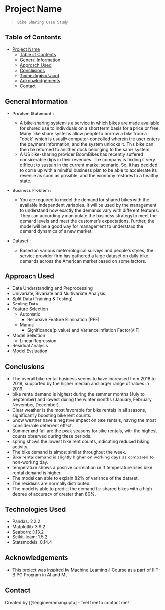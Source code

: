 # Project Name
>`Bike Sharing Case Study`


## Table of Contents
- [Project Name](#project-name)
  - [Table of Contents](#table-of-contents)
  - [General Information](#general-information)
  - [Approach Used](#approach-used)
  - [Conclusions](#conclusions)
  - [Technologies Used](#technologies-used)
  - [Acknowledgements](#acknowledgements)
  - [Contact](#contact)



## General Information
- Problem Statement : 
  - A bike-sharing system is a service in which bikes are made available for shared use to individuals on a short term basis for a price or free. Many bike share systems allow people to borrow a bike from a "dock" which is usually computer-controlled wherein the user enters the payment information, and the system unlocks it. This bike can then be returned to another dock belonging to the same system.
  - A US bike-sharing provider BoomBikes has recently suffered considerable dips in their revenues. The company is finding it very difficult to sustain in the current market scenario. So, it has decided to come up with a mindful business plan to be able to accelerate its revenue as soon as possible, and the economy restores to a healthy state.
  
- Business Problem :  
  - You are required to model the demand for shared bikes with the available independent variables. It will be used by the management to understand how exactly the demands vary with different features. They can accordingly manipulate the business strategy to meet the demand levels and meet the customer's expectations. Further, the model will be a good way for management to understand the demand dynamics of a new market. 
  
- Dataset : 
  - Based on various meteorological surveys and people's styles, the service provider firm has gathered a large dataset on daily bike demands across the American market based on some factors. 

## Approach Used

- Data Understanding and Preprocessing
- Univariate, Bivariate and Multivariate Analysis
- Split Data (Training & Testing) 
- Scaling Data 
- Feature Selection
  - Automatic 
    - Recursive Feature Elimination (RFE)
  - Manual
    - Significance(p_value) and Variance Inflation Factor(VIF)
- Model Selection 
  - Linear Regression
- Residual Analysis
- Model Evaluation 

## Conclusions

- The overall bike rental business seems to have increased from 2018 to 2019, supported by the higher median and larger range of values in 2019.
- bike rental demand is highest during the summer months (July to September) and lowest during the winter months (January, February, November, December).
- Clear weather is the most favorable for bike rentals in all seasons, significantly boosting bike rent counts.
- Snow weather have a negative impact on bike rentals, having the most considerable deterrent effect.
- Summer and fall are the peak seasons for bike rentals, with the highest counts observed during these periods.
- spring shows the lowest bike rent counts, indicating reduced biking activity. 
- The bike demand is almost similar throughout the week.
- Bike rental demand is slightly higher on working days as compared to non-working day.
- temperature shows a positive correlation i.e If temperature rises bike rental demand is higher.
- The model can able to explain 82% of variance of the dataset.
- The residuals are normally distributed.
- The model is able to predict the demand for shared bikes with a high degree of accuracy of greater than 80%.



## Technologies Used
- Pandas: 2.2.2
- Matplotlib: 3.9.2
- Seaborn: 0.13.2
- Scikit-learn: 1.5.2
- Statsmodels: 0.14.4



## Acknowledgements
- This project was inspired by Machine Learning-I Course as a part of IIIT-B PG Program in AI and ML



## Contact
Created by [@engineeramangupta] - feel free to contact me!


